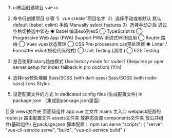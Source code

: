 1. ui界面创建项目
vue ui 
2. 命令行创建项目 步骤 
1）vue create '项目名字'
2）选择手动或者默认 
默认 default (babel, eslint)
手动 Manually select features 
3）选择手动之后  通过空格切换选中状态
 ◉ Babel  编译es6到es5
 ◯ TypeScript ts
 ◯ Progressive Web App  (PWA) Support PWA 渐进式WEB应用 
 ◯ Router   路由
 ◯ Vuex      vuex状态管理
 ◯ CSS Pre-processors  css预处理器
 ◉ Linter / Formatter  eslint(校验代码格式)
 ◯ Unit Testing  (测试 )
 ◯ E2E Testing
 
4. 是否使用history路由模式
Use history mode for router? (Requires pr
oper server setup for index fallback in pro
duction) (Y/n)
5. 选择css预处理器
  Sass/SCSS (with dart-sass)
  Sass/SCSS (with node-sass)
  Less
  Stylus
6. 设定配置文件的方式 
In dedicated config files (生成配置文件)
In package.json （集成到package.json里面）

目录 
views文件夹 页面级组件
app.vue  主文件
mains 主入口 webpack配置的
router.js 路由配置文件
assets文件夹 放静态资源
components文件夹 放公共组件(基础组件)
在package.json
脚本配置： npm run serve
"scripts": {
    "serve": "vue-cli-service serve",
    "build": "vue-cli-service build"
}
